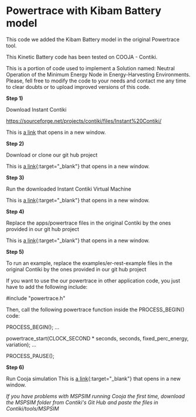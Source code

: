 # Powertrace with Kibam Battery model

This code we added the Kibam Battery model in the original Powertrace tool. 

This Kinetic Battery code has been tested on COOJA - Contiki.

This is a portion of code used to implement a Solution named: Neutral Operation of the Minimum Energy Node in Energy-Harvesting Environments. Please, fell free to modify the code to your needs and contact me any time to clear doubts or to upload improved versions of this code.



<b>Step 1) </b> 

Download Instant Contiki

https://sourceforge.net/projects/contiki/files/Instant%20Contiki/

<p>This is <a href="https://vimeo.com/215535613" target="_blank">a link</a> that opens in a new window.</p>


<b>Step 2) </b> 

Download or clone our git hub project 

This is [a link](https://vimeo.com/215535613){:target="_blank"} that opens in a new window.


<b>Step 3) </b> 

Run the downloaded Instant Contiki Virtual Machine</b>

This is [a link](https://vimeo.com/215535582){:target="_blank"} that opens in a new window.

<b>Step 4) </b> 

Replace the apps/powertrace files in the original Contiki by the ones provided in our git hub project

This is [a link](https://vimeo.com/215535658){:target="_blank"} that opens in a new window.

<b>Step 5) </b> 

To run an example, replace the examples/er-rest-example files in the original Contiki by the ones provided in our git hub project


If you want to use the our powertrace in other application code, you just have to add the following include: 


#include "powertrace.h"


Then, call the following powertrace function inside the PROCESS_BEGIN() code:


PROCESS_BEGIN();
...

powertrace_start(CLOCK_SECOND * seconds, seconds, fixed_perc_energy, variation);
...

PROCESS_PAUSE();


<b>Step 6) </b>

Run Cooja simulation
This is [a link](https://vimeo.com/215535590){:target="_blank"} that opens in a new window.

*If you have problems with MSPSIM running Cooja the first time, download the MSPSIM folder from Contiki's Git Hub and paste the files in Contiki/tools/MSPSIM*
